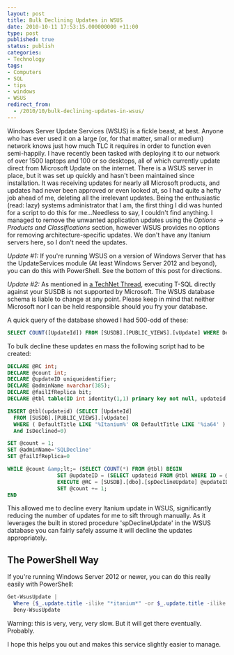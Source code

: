 ```yaml
---
layout: post
title: Bulk Declining Updates in WSUS
date: 2010-10-11 17:53:15.000000000 +11:00
type: post
published: true
status: publish
categories:
- Technology
tags:
- Computers
- SQL
- tips
- windows
- WSUS
redirect_from:
  - /2010/10/bulk-declining-updates-in-wsus/
---
```


Windows Server Update Services (WSUS) is a fickle beast, at best. Anyone who has ever used it on a large (or, for that matter, small or medium) network knows just how much TLC it requires in order to function even semi-happily. I have recently been tasked with deploying it to our network of over 1500 laptops and 100 or so desktops, all of which currently update direct from Microsoft Update on the internet. There is a WSUS server in place, but it was set up quickly and hasn't been maintained since installation. It was receiving updates for nearly all Microsoft products, and updates had never been approved or even looked at, so I had quite a hefty job ahead of me, deleting all the irrelevant updates. Being the enthusiastic (read: lazy) systems administrator that I am, the first thing I did was hunted for a script to do this for me...Needless to say, I couldn't find anything. I managed to remove the unwanted application updates using the _Options -> Products and Classifications_ section, however WSUS provides no options for removing architecture-specific updates. We don't have any Itanium servers here, so I don't need the updates.

*Update #1:* If you're running WSUS on a version of Windows Server that has the UpdateServices module (At least Windows Server 2012 and beyond), you can do this with PowerShell. See the bottom of this post for directions.

*Update #2:* As mentioned in [a TechNet Thread](http://social.technet.microsoft.com/Forums/en-US/winserverwsus/thread/4ef94f94-0521-473e-89fe-efac4a1b499a/), executing T-SQL directly against your SUSDB is not supported by Microsoft. The WSUS database schema is liable to change at any point. Please keep in mind that neither Microsoft nor I can be held responsible should you fry your database.

A quick query of the database showed I had 500-odd of these:

```sql
SELECT COUNT([UpdateId]) FROM [SUSDB].[PUBLIC_VIEWS].[vUpdate] WHERE DefaultTitle LIKE '%Itanium%' AND IsDeclined=0
```

To bulk decline these updates en mass the following script had to be created:

```sql
DECLARE @RC int;
DECLARE @count int;
DECLARE @updateID uniqueidentifier;
DECLARE @adminName nvarchar(385);
DECLARE @failIfReplica bit;
DECLARE @tbl table(ID int identity(1,1) primary key not null, updateid uniqueidentifier not null)

INSERT @tbl(updateid) (SELECT [UpdateId]
  FROM [SUSDB].[PUBLIC_VIEWS].[vUpdate]
  WHERE ( DefaultTitle LIKE '%Itanium%' OR DefaultTitle LIKE '%ia64' ) AND ( DefaultTitle NOT LIKE 'x86' OR DefaultTitle NOT LIKE 'x64' )
  And IsDeclined=0)

SET @count = 1;
SET @adminName='SQLDecline'
SET @failIfReplica=0

WHILE @count &amp;lt;= (SELECT COUNT(*) FROM @tbl) BEGIN
                SET @updateID = (SELECT updateid FROM @tbl WHERE ID = @count);
                EXECUTE @RC = [SUSDB].[dbo].[spDeclineUpdate] @updateID, @adminName, @failIfReplica
                SET @count += 1;
END
```

This allowed me to decline every Itanium update in WSUS, significantly reducing the number of updates for me to sift through manually. As it leverages the built in stored procedure 'spDeclineUpdate' in the WSUS database you can fairly safely assume it will decline the updates appropriately.

## The PowerShell Way

If you're running Windows Server 2012 or newer, you can do this really easily with PowerShell:

```powershell
Get-WsusUpdate | 
  Where {$_.update.title -ilike "*itanium*" -or $_.update.title -ilike "*ia64*"} | 
  Deny-WsusUpdate
```

Warning: this is very, very, very slow. But it will get there eventually. Probably.

I hope this helps you out and makes this service slightly easier to manage.

